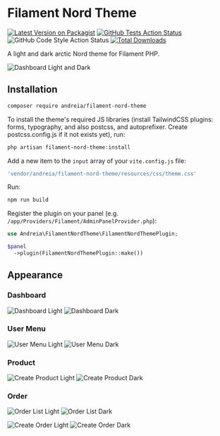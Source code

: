 # Filament Nord Theme

[![Latest Version on Packagist](https://img.shields.io/packagist/v/andreia/filament-nord-theme.svg?style=flat-square)](https://packagist.org/packages/andreia/filament-nord-theme)
[![GitHub Tests Action Status](https://img.shields.io/github/actions/workflow/status/andreia/filament-nord-theme/run-tests.yml?branch=main&label=tests&style=flat-square)](https://github.com/andreia/filament-nord-theme/actions?query=workflow%3Arun-tests+branch%3Amain)
![GitHub Code Style Action Status](https://github.com/andreia/filament-nord-theme/actions/workflows/fix-php-code-style-issues.yml/badge.svg)
[![Total Downloads](https://img.shields.io/packagist/dt/andreia/filament-nord-theme.svg?style=flat-square)](https://packagist.org/packages/andreia/filament-nord-theme)

A light and dark arctic Nord theme for Filament PHP.

![Dashboard Light and Dark](https://raw.githubusercontent.com/andreia/filament-nord-theme/main/docs/dashboard.jpg)

## Installation

```bash
composer require andreia/filament-nord-theme
```

To install the theme's required JS libraries (install TailwindCSS plugins: forms, typography, and also postcss, and autoprefixer. Create postcss.config.js if it not exists yet), run:

```bash
php artisan filament-nord-theme:install
```

Add a new item to the `input` array of your `vite.config.js` file:

```js
'vendor/andreia/filament-nord-theme/resources/css/theme.css'
```

Run:

```bash
npm run build
```

Register the plugin on your panel (e.g. `/app/Providers/Filament/AdminPanelProvider.php`):

```php
use Andreia\FilamentNordTheme\FilamentNordThemePlugin;

$panel
  ->plugin(FilamentNordThemePlugin::make())
```

## Appearance

### Dashboard

![Dashboard Light](https://raw.githubusercontent.com/andreia/filament-nord-theme/main/docs/dashboard_light.png)
![Dashboard Dark](https://raw.githubusercontent.com/andreia/filament-nord-theme/main/docs/dashboard_dark.png)

### User Menu

![User Menu Light](https://raw.githubusercontent.com/andreia/filament-nord-theme/main/docs/user_menu_light.png)
![User Menu Dark](https://raw.githubusercontent.com/andreia/filament-nord-theme/main/docs/user_menu_dark.png)

### Product

![Create Product Light](https://raw.githubusercontent.com/andreia/filament-nord-theme/main/docs/product_create_light.png)
![Create Product Dark](https://raw.githubusercontent.com/andreia/filament-nord-theme/main/docs/product_create_dark.png)

### Order

![Order List Light](https://raw.githubusercontent.com/andreia/filament-nord-theme/main/docs/orders_light.png)
![Order List Dark](https://raw.githubusercontent.com/andreia/filament-nord-theme/main/docs/orders_dark.png)

![Create Order Light](https://raw.githubusercontent.com/andreia/filament-nord-theme/main/docs/order_create_light.png)
![Create Order Dark](https://raw.githubusercontent.com/andreia/filament-nord-theme/main/docs/order_create_dark.png)

